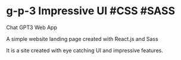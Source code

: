 # g-p-3  Impressive UI #CSS #SASS

Chat GPT3 Web App

A simple website landing page created with React.js and Sass

It is a site created with eye catching UI and impressive features.
